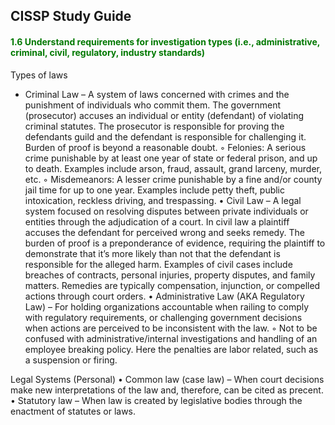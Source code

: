 ## CISSP Study Guide

#### <font color="#007800">**1.6 Understand requirements for investigation types (i.e., administrative, criminal, civil, regulatory, industry standards)** </font>

Types of laws
- Criminal Law – A system of laws concerned with crimes and the punishment of individuals who commit them. The government (prosecutor) accuses an individual or entity (defendant) of violating criminal statutes. The prosecutor is responsible for proving the defendants guild and the defendant is responsible for challenging it. Burden of proof is beyond a reasonable doubt.
        ◦ Felonies: A serious crime punishable by at least one year of state or federal prison, and up to death. Examples include arson, fraud, assault, grand larceny, murder, etc.
        ◦ Misdemeanors: A lesser crime punishable by a fine and/or county jail time for up to one year. Examples include petty theft, public intoxication, reckless driving, and trespassing.
    • Civil Law – A legal system focused on resolving disputes between private individuals or entities through the adjudication of a court. In civil law a plaintiff accuses the defendant for perceived wrong and seeks remedy. The burden of proof is a preponderance of evidence, requiring the plaintiff to demonstrate that it’s more likely than not that the defendant is responsible for the alleged harm. Examples of civil cases include breaches of contracts, personal injuries, property disputes, and family matters. Remedies are typically compensation, injunction, or compelled actions through court orders.
    • Administrative Law (AKA Regulatory Law) – For holding organizations accountable when railing to comply with regulatory requirements, or challenging government decisions when actions are perceived to be inconsistent with the law.
        ◦ Not to be confused with administrative/internal investigations and handling of an employee breaking policy. Here the penalties are labor related, such as a suspension or firing.

Legal Systems (Personal)
    • Common law (case law) – When court decisions make new interpretations of the law and, therefore, can be cited as precent.
    • Statutory law – When law is created by legislative bodies through the enactment of statutes or laws.






















    
